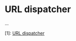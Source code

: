 # URL dispatcher

...

[1]: [URL dispatcher](https://docs.djangoproject.com/en/5.0/topics/http/urls/)
